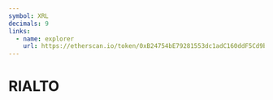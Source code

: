 ```yaml
---
symbol: XRL
decimals: 9
links:
  - name: explorer
    url: https://etherscan.io/token/0xB24754bE79281553dc1adC160ddF5Cd9b74361a4
---
```


# RIALTO
